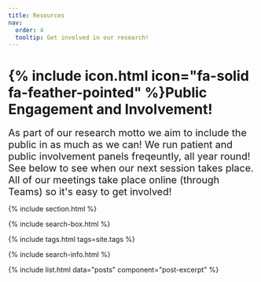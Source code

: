 ```yaml
---
title: Resources
nav:
  order: 4
  tooltip: Get involved in our research!
---
```


# {% include icon.html icon="fa-solid fa-feather-pointed" %}Public Engagement and Involvement!
<span style="font-size: 20px;">
As part of our research motto we aim to include the public in as much as we can! We run patient and public involvement panels freqeuntly, all year round! See below to see when our next session takes place.
All of our meetings take place online (through Teams) so it's easy to get involved!
</span>

{% include section.html %}

{% include search-box.html %}

{% include tags.html tags=site.tags %}

{% include search-info.html %}

{% include list.html data="posts" component="post-excerpt" %}
